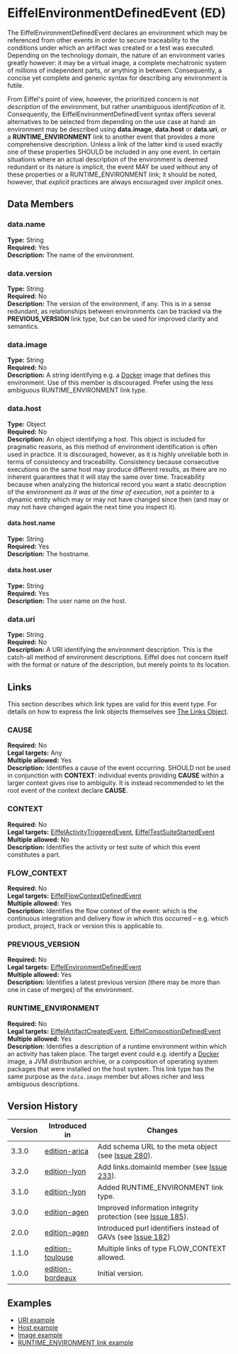 <!---
   This file was generated from ../definitions/EiffelEnvironmentDefinedEvent/3.3.0.yml.
   See that file for a copyright notice.
--->

# EiffelEnvironmentDefinedEvent (ED)

The EiffelEnvironmentDefinedEvent declares an environment which may be referenced from other events in order to secure traceability to the conditions under which an artifact was created or a test was executed. Depending on the technology domain, the nature of an environment varies greatly however: it may be a virtual image, a complete mechatronic system of millions of independent parts, or anything in between. Consequently, a concise yet complete and generic syntax for describing any environment is futile.

From Eiffel's point of view, however, the prioritized concern is not _description_ of the environment, but rather unambiguous _identification_ of it. Consequently, the EiffelEnvironmentDefinedEvent syntax offers several alternatives to be selected from depending on the use case at hand: an environment may be described using __data.image__, __data.host__ or __data.uri__, or a __RUNTIME_ENVIRONMENT__ link to another event that provides a more comprehensive description. Unless a link of the latter kind is used exactly one of these properties SHOULD be included in any one event. In certain situations where an actual description of the environment is deemed redundant or its nature is implicit, the event MAY be used without any of these properties or a RUNTIME_ENVIRONMENT link; it should be noted, however, that _explicit_ practices are always encouraged over _implicit_ ones.

## Data Members

### data.name
__Type:__ String  
__Required:__ Yes  
__Description:__ The name of the environment.

### data.version
__Type:__ String  
__Required:__ No  
__Description:__ The version of the environment, if any. This is in a sense redundant, as relationships between environments can be tracked via the __PREVIOUS_VERSION__ link type, but can be used for improved clarity and semantics.

### data.image
__Type:__ String  
__Required:__ No  
__Description:__ A string identifying e.g. a [Docker](https://www.docker.com/) image that defines this environment. Use of this member is discouraged. Prefer using the less ambiguous RUNTIME_ENVIRONMENT link type.

### data.host
__Type:__ Object  
__Required:__ No  
__Description:__ An object identifying a host. This object is included for pragmatic reasons, as this method of environment identification is often used in practice. It is discouraged, however, as it is highly unreliable both in terms of consistency and traceability. Consistency because consecutive executions on the same host may produce different results, as there are no inherent guarantees that it will stay the same over time. Traceability because when analyzing the historical record you want a static description of the environment _as it was at the time of execution_, not a pointer to a dynamic entity which may or may not have changed since then (and may or may not have changed again the next time you inspect it).

#### data.host.name
__Type:__ String  
__Required:__ Yes  
__Description:__ The hostname.

#### data.host.user
__Type:__ String  
__Required:__ Yes  
__Description:__ The user name on the host.

### data.uri
__Type:__ String  
__Required:__ No  
__Description:__ A URI identifying the environment description. This is the catch-all method of environment descriptions. Eiffel does not concern itself with the format or nature of the description, but merely points to its location.

## Links

This section describes which link types are valid for this event type. For details on how to express the link objects themselves see [The Links Object](../eiffel-syntax-and-usage/the-links-object.md).

### CAUSE
__Required:__ No  
__Legal targets:__ Any  
__Multiple allowed:__ Yes  
__Description:__ Identifies a cause of the event occurring. SHOULD not be used in conjunction with __CONTEXT__: individual events providing __CAUSE__ within a larger context gives rise to ambiguity. It is instead recommended to let the root event of the context declare __CAUSE__.

### CONTEXT
__Required:__ No  
__Legal targets:__ [EiffelActivityTriggeredEvent](../eiffel-vocabulary/EiffelActivityTriggeredEvent.md), [EiffelTestSuiteStartedEvent](../eiffel-vocabulary/EiffelTestSuiteStartedEvent.md)  
__Multiple allowed:__ No  
__Description:__ Identifies the activity or test suite of which this event constitutes a part.

### FLOW_CONTEXT
__Required:__ No  
__Legal targets:__ [EiffelFlowContextDefinedEvent](../eiffel-vocabulary/EiffelFlowContextDefinedEvent.md)  
__Multiple allowed:__ Yes  
__Description:__ Identifies the flow context of the event: which is the continuous integration and delivery flow in which this occurred – e.g. which product, project, track or version this is applicable to.

### PREVIOUS_VERSION
__Required:__ No  
__Legal targets:__ [EiffelEnvironmentDefinedEvent](../eiffel-vocabulary/EiffelEnvironmentDefinedEvent.md)  
__Multiple allowed:__ Yes  
__Description:__ Identifies a latest previous version (there may be more than one in case of merges) of the environment.

### RUNTIME_ENVIRONMENT
__Required:__ No  
__Legal targets:__ [EiffelArtifactCreatedEvent](../eiffel-vocabulary/EiffelArtifactCreatedEvent.md), [EiffelCompositionDefinedEvent](../eiffel-vocabulary/EiffelCompositionDefinedEvent.md)  
__Multiple allowed:__ Yes  
__Description:__ Identifies a description of a runtime environment within which an activity has taken place. The target event could e.g. identify a [Docker](https://www.docker.com/) image, a JVM distribution archive, or a composition of operating system packages that were installed on the host system. This link type has the same purpose as the `data.image` member but allows richer and less ambiguous descriptions.

## Version History

| Version | Introduced in | Changes |
| ------- | ------------- | ------- |
| 3.3.0 | [edition-arica](../../../tree/edition-arica) | Add schema URL to the meta object (see [Issue 280](https://github.com/eiffel-community/eiffel/issues/280)). |
| 3.2.0 | [edition-lyon](../../../tree/edition-lyon) | Add links.domainId member (see [Issue 233](https://github.com/eiffel-community/eiffel/issues/233)). |
| 3.1.0 | [edition-lyon](../../../tree/edition-lyon) | Added RUNTIME_ENVIRONMENT link type. |
| 3.0.0 | [edition-agen](../../../tree/edition-agen) | Improved information integrity protection (see [Issue 185](https://github.com/eiffel-community/eiffel/issues/185)). |
| 2.0.0 | [edition-agen](../../../tree/edition-agen) | Introduced purl identifiers instead of GAVs (see [Issue 182](https://github.com/eiffel-community/eiffel/issues/182)) |
| 1.1.0 | [edition-toulouse](../../../tree/edition-toulouse) | Multiple links of type FLOW_CONTEXT allowed. |
| 1.0.0 | [edition-bordeaux](../../../tree/edition-bordeaux) | Initial version. |
## Examples

* [URI example](../examples/events/EiffelEnvironmentDefinedEvent/uri.json)
* [Host example](../examples/events/EiffelEnvironmentDefinedEvent/host.json)
* [Image example](../examples/events/EiffelEnvironmentDefinedEvent/image.json)
* [RUNTIME_ENVIRONMENT link example](../examples/events/EiffelEnvironmentDefinedEvent/runtime-env-link.json)
